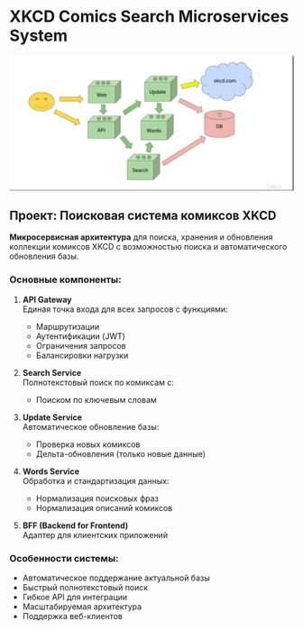 # XKCD Comics Search Microservices System

![Architecture Diagram](architecture.jpg)

## Проект: Поисковая система комиксов XKCD

**Микросервисная архитектура** для поиска, хранения и обновления коллекции комиксов XKCD с возможностью поиска и автоматического обновления базы.

### Основные компоненты:

1. **API Gateway**  
   Единая точка входа для всех запросов с функциями:
   - Маршрутизации
   - Аутентификации (JWT)
   - Ограничения запросов
   - Балансировки нагрузки

2. **Search Service**  
   Полнотекстовый поиск по комиксам с:
   - Поиском по ключевым словам

3. **Update Service**  
   Автоматическое обновление базы:
   - Проверка новых комиксов
   - Дельта-обновления (только новые данные)

4. **Words Service**  
   Обработка и стандартизация данных:
   - Нормализация поисковых фраз
   - Нормализация описаний комиксов

5. **BFF (Backend for Frontend)**  
   Адаптер для клиентских приложений

### Особенности системы:
- Автоматическое поддержание актуальной базы
- Быстрый полнотекстовый поиск
- Гибкое API для интеграции
- Масштабируемая архитектура
- Поддержка веб-клиентов